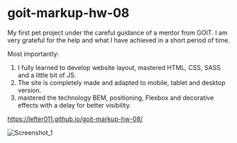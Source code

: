 # goit-markup-hw-08

My first pet project under the careful guidance of a mentor from GOIT. I am very grateful for the help and what I have achieved in a short period of time.

Most importantly:
1. I fully learned to develop website layout, mastered HTML, CSS, SASS and a little bit of JS.
2. The site is completely made and adapted to mobile, tablet and desktop version.
3. mastered the technology BEM, positioning, Flexbox and decorative effects with a delay for better visibility.

https://lefter011.github.io/goit-markup-hw-08/

![Screenshot_1](https://user-images.githubusercontent.com/94438982/177048011-a8ce928e-c3ec-408e-84ba-1a0c78c0eff9.png)

